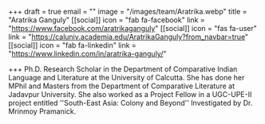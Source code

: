 +++
draft = true
email = ""
image = "/images/team/Aratrika.webp"
title = "Aratrika Ganguly"
[[social]]
icon = "fab fa-facebook"
link = "https://www.facebook.com/aratrikaganguly"
[[social]]
icon = "fas fa-user"
link = "https://caluniv.academia.edu/AratrikaGanguly?from_navbar=true"
[[social]]
icon = "fab fa-linkedin"
link = "https://www.linkedin.com/in/aratrika-ganguly/"

+++
Ph.D. Research Scholar in the Department of Comparative Indian Language and Literature at the University of Calcutta. She has done her MPhil and Masters from the Department of Comparative Literature at Jadavpur University. She also worked as a Project Fellow in a UGC-UPE-II project entitled ''South-East Asia: Colony and Beyond'' Investigated by Dr. Mrinmoy Pramanick.